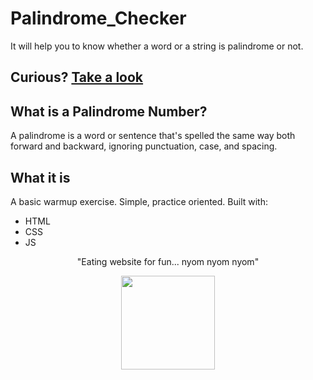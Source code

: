 # Palindrome_Checker

It will help you to know whether a word or a string is palindrome or not.

## Curious? [Take a look](https://priyanshupaul08.github.io/Palindrome_Checker/)

## What is a Palindrome Number?

A palindrome is a word or sentence that's spelled the same way both forward and backward, ignoring punctuation, case, and spacing.

## What it is

A basic warmup exercise. Simple, practice oriented. Built with:
- HTML
- CSS
- JS

<p align="center">"Eating website for fun... nyom nyom nyom"</p>

<div align="center" style="text-align:center; margin:auto;">
<img align="center" src="https://i.imgur.com/EgCvXyK.png" width="150"/>
</div>
